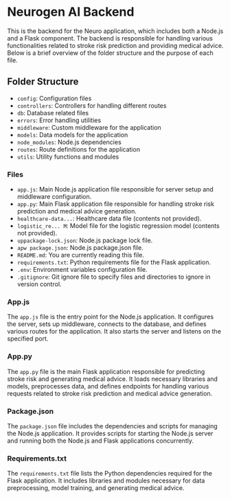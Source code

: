 # Neurogen AI Backend

This is the backend for the Neuro application, which includes both a Node.js and a Flask component. The backend is responsible for handling various functionalities related to stroke risk prediction and providing medical advice. Below is a brief overview of the folder structure and the purpose of each file.

## Folder Structure

- `config`: Configuration files
- `controllers`: Controllers for handling different routes
- `db`: Database related files
- `errors`: Error handling utilities
- `middleware`: Custom middleware for the application
- `models`: Data models for the application
- `node_modules`: Node.js dependencies
- `routes`: Route definitions for the application
- `utils`: Utility functions and modules

### Files

- `app.js`: Main Node.js application file responsible for server setup and middleware configuration.
- `app.py`: Main Flask application file responsible for handling stroke risk prediction and medical advice generation.
- `healthcare-data...`: Healthcare data file (contents not provided).
- `logistic_re... M`: Model file for the logistic regression model (contents not provided).
- `uppackage-lock.json`: Node.js package lock file.
- `apw package.json`: Node.js package.json file.
- `README.md`: You are currently reading this file.
- `requirements.txt`: Python requirements file for the Flask application.
- `.env`: Environment variables configuration file.
- `.gitignore`: Git ignore file to specify files and directories to ignore in version control.

### App.js

The `app.js` file is the entry point for the Node.js application. It configures the server, sets up middleware, connects to the database, and defines various routes for the application. It also starts the server and listens on the specified port.

### App.py

The `app.py` file is the main Flask application responsible for predicting stroke risk and generating medical advice. It loads necessary libraries and models, preprocesses data, and defines endpoints for handling various requests related to stroke risk prediction and medical advice generation.

### Package.json

The `package.json` file includes the dependencies and scripts for managing the Node.js application. It provides scripts for starting the Node.js server and running both the Node.js and Flask applications concurrently.

### Requirements.txt

The `requirements.txt` file lists the Python dependencies required for the Flask application. It includes libraries and modules necessary for data preprocessing, model training, and generating medical advice.
